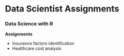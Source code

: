 <h1>Data Scientist Assignments </h1>


<h3>Data Science with R</h3> 
    <b>Assignments</b><br>
        <ul>
            <li>
                   Insurance factors identification
            </li> 
            <li>
                  Healthcare cost analysis
            </li>            
        </ul>

